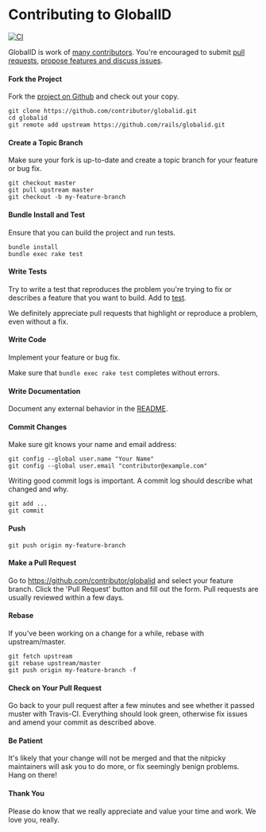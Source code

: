 Contributing to GlobalID
=====================

[![CI](https://github.com/rails/globalid/actions/workflows/ci.yml/badge.svg)](https://github.com/rails/globalid/actions/workflows/ci.yml)

GlobalID is work of [many contributors](https://github.com/rails/globalid/graphs/contributors). You're encouraged to submit [pull requests](https://github.com/rails/globalid/pulls), [propose features and discuss issues](https://github.com/rails/globalid/issues).

#### Fork the Project

Fork the [project on Github](https://github.com/rails/globalid) and check out your copy.

```
git clone https://github.com/contributor/globalid.git
cd globalid
git remote add upstream https://github.com/rails/globalid.git
```

#### Create a Topic Branch

Make sure your fork is up-to-date and create a topic branch for your feature or bug fix.

```
git checkout master
git pull upstream master
git checkout -b my-feature-branch
```

#### Bundle Install and Test

Ensure that you can build the project and run tests.

```
bundle install
bundle exec rake test
```

#### Write Tests

Try to write a test that reproduces the problem you're trying to fix or describes a feature that you want to build. Add to [test](test).

We definitely appreciate pull requests that highlight or reproduce a problem, even without a fix.

#### Write Code

Implement your feature or bug fix.

Make sure that `bundle exec rake test` completes without errors.

#### Write Documentation

Document any external behavior in the [README](README.md).

#### Commit Changes

Make sure git knows your name and email address:

```
git config --global user.name "Your Name"
git config --global user.email "contributor@example.com"
```

Writing good commit logs is important. A commit log should describe what changed and why.

```
git add ...
git commit
```

#### Push

```
git push origin my-feature-branch
```

#### Make a Pull Request

Go to https://github.com/contributor/globalid and select your feature branch. Click the 'Pull Request' button and fill out the form. Pull requests are usually reviewed within a few days.

#### Rebase

If you've been working on a change for a while, rebase with upstream/master.

```
git fetch upstream
git rebase upstream/master
git push origin my-feature-branch -f
```

#### Check on Your Pull Request

Go back to your pull request after a few minutes and see whether it passed muster with Travis-CI. Everything should look green, otherwise fix issues and amend your commit as described above.

#### Be Patient

It's likely that your change will not be merged and that the nitpicky maintainers will ask you to do more, or fix seemingly benign problems. Hang on there!

#### Thank You

Please do know that we really appreciate and value your time and work. We love you, really.
